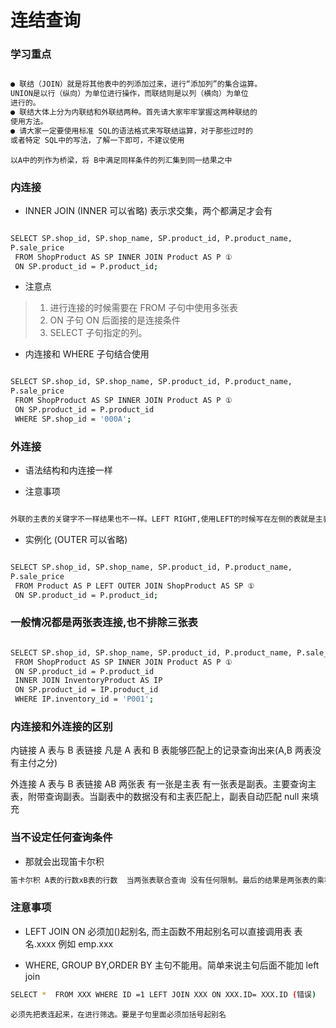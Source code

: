# 连结查询

### 学习重点

```bash

● 联结（JOIN）就是将其他表中的列添加过来，进行“添加列”的集合运算。
UNION是以行（纵向）为单位进行操作，而联结则是以列（横向）为单位
进行的。
● 联结大体上分为内联结和外联结两种。首先请大家牢牢掌握这两种联结的
使用方法。
● 请大家一定要使用标准 SQL的语法格式来写联结运算，对于那些过时的
或者特定 SQL中的写法，了解一下即可，不建议使用

```

`以A中的列作为桥梁，将 B中满足同样条件的列汇集到同一结果之中`

### 内连接

- INNER JOIN (INNER 可以省略) 表示求交集，两个都满足才会有

```bash

SELECT SP.shop_id, SP.shop_name, SP.product_id, P.product_name,
P.sale_price
 FROM ShopProduct AS SP INNER JOIN Product AS P ①
 ON SP.product_id = P.product_id;

```

- 注意点

> 1. 进行连接的时候需要在 FROM 子句中使用多张表
> 2. ON 子句 ON 后面接的是连接条件
> 3. SELECT 子句指定的列。

- 内连接和 WHERE 子句结合使用

```bash

SELECT SP.shop_id, SP.shop_name, SP.product_id, P.product_name,
P.sale_price
 FROM ShopProduct AS SP INNER JOIN Product AS P ①
 ON SP.product_id = P.product_id
 WHERE SP.shop_id = '000A';

```

### 外连接

- 语法结构和内连接一样

- 注意事项

```bash

外联的主表的关键字不一样结果也不一样。LEFT RIGHT,使用LEFT的时候写在左侧的表就是主表,使用RIGHT的时候写在右侧的表就是主表,不过使用二者的结果完全相同

```

- 实例化 (OUTER 可以省略)

```bash

SELECT SP.shop_id, SP.shop_name, SP.product_id, P.product_name,
P.sale_price
 FROM Product AS P LEFT OUTER JOIN ShopProduct AS SP ①
 ON SP.product_id = P.product_id;


```

### 一般情况都是两张表连接,也不排除三张表

```bash

SELECT SP.shop_id, SP.shop_name, SP.product_id, P.product_name, P.sale_price, IP.inventory_quantity
 FROM ShopProduct AS SP INNER JOIN Product AS P ①
 ON SP.product_id = P.product_id
 INNER JOIN InventoryProduct AS IP
 ON SP.product_id = IP.product_id
 WHERE IP.inventory_id = 'P001';

```

### 内连接和外连接的区别

内链接 A 表与 B 表链接 凡是 A 表和 B 表能够匹配上的记录查询出来(A,B 两表没有主付之分)

外连接 A 表与 B 表链接 AB 两张表 有一张是主表 有一张表是副表。主要查询主表，附带查询副表。当副表中的数据没有和主表匹配上，副表自动匹配 null 来填充

### 当不设定任何查询条件

- 那就会出现笛卡尔积

```bash
笛卡尔积 A表的行数xB表的行数  当两张表联合查询 没有任何限制。最后的结果是两张表的乘积
```

### 注意事项

- LEFT JOIN ON 必须加()起别名, 而主函数不用起别名可以直接调用表 表名.xxxx 例如 emp.xxx

- WHERE, GROUP BY,ORDER BY 主句不能用。简单来说主句后面不能加 left join

```bash
SELECT *  FROM XXX WHERE ID =1 LEFT JOIN XXX ON XXX.ID= XXX.ID (错误)
```

`必须先把表连起来，在进行筛选。要是子句里面必须加括号起别名`
